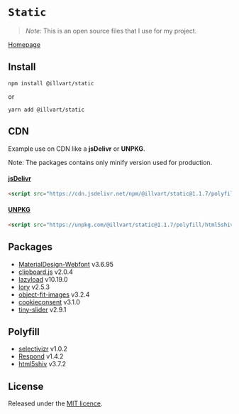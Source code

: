 # `Static`

> *Note:* This is an open source files that I use for my project.

[Homepage](https://github.com/illvart/static)

## Install

```
npm install @illvart/static
```
or
```
yarn add @illvart/static
```

## CDN
Example use on CDN like a **jsDelivr** or **UNPKG**.

Note: The packages contains only minify version used for production.

#### [jsDelivr](https://www.jsdelivr.com/package/npm/@illvart/static)

```html
<script src="https://cdn.jsdelivr.net/npm/@illvart/static@1.1.7/polyfill/html5shiv.min.js"></script>
```

#### [UNPKG](https://unpkg.com/@illvart/static/)

```html
<script src="https://unpkg.com/@illvart/static@1.1.7/polyfill/html5shiv.min.js"></script>
```

## Packages

- [MaterialDesign-Webfont](https://github.com/Templarian/MaterialDesign-Webfont) v3.6.95
- [clipboard.js](https://github.com/zenorocha/clipboard.js) v2.0.4
- [lazyload](https://github.com/verlok/lazyload) v10.19.0
- [lory](https://github.com/meandmax/lory) v2.5.3
- [object-fit-images](https://github.com/bfred-it/object-fit-images) v3.2.4
- [cookieconsent](https://github.com/insites/cookieconsent) v3.1.0
- [tiny-slider](https://github.com/ganlanyuan/tiny-slider) v2.9.1

## Polyfill

- [selectivizr](https://github.com/keithclark/selectivizr) v1.0.2
- [Respond](https://github.com/scottjehl/Respond) v1.4.2
- [html5shiv](https://github.com/aFarkas/html5shiv) v3.7.2

## License

Released under the [MIT licence](https://github.com/illvart/static/blob/master/LICENSE).

